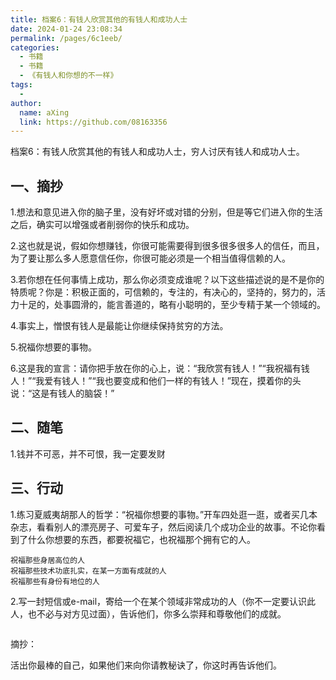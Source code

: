 ```yaml
---
title: 档案6：有钱人欣赏其他的有钱人和成功人士
date: 2024-01-24 23:08:34
permalink: /pages/6c1eeb/
categories:
  - 书籍
  - 书籍
  - 《有钱人和你想的不一样》
tags:
  - 
author: 
  name: aXing
  link: https://github.com/08163356
---
```



档案6：有钱人欣赏其他的有钱人和成功人士，穷人讨厌有钱人和成功人士。

## 一、摘抄

1.想法和意见进入你的脑子里，没有好坏或对错的分别，但是等它们进入你的生活之后，确实可以增强或者削弱你的快乐和成功。

2.这也就是说，假如你想赚钱，你很可能需要得到很多很多很多人的信任，而且，为了要让那么多人愿意信任你，你很可能必须是一个相当值得信赖的人。

3.若你想在任何事情上成功，那么你必须变成谁呢？以下这些描述说的是不是你的特质呢？你是：积极正面的，可信赖的，专注的，有决心的，坚持的，努力的，活力十足的，处事圆滑的，能言善道的，略有小聪明的，至少专精于某一个领域的。

4.事实上，憎恨有钱人是最能让你继续保持贫穷的方法。

5.祝福你想要的事物。

6.这是我的宣言：请你把手放在你的心上，说：“我欣赏有钱人！”“我祝福有钱人！”“我爱有钱人！”“我也要变成和他们一样的有钱人！”现在，摸着你的头说：“这是有钱人的脑袋！”

## 二、随笔

1.钱并不可恶，并不可恨，我一定要发财

## 三、行动

1.练习夏威夷胡那人的哲学：“祝福你想要的事物。”开车四处逛一逛，或者买几本杂志，看看别人的漂亮房子、可爱车子，然后阅读几个成功企业的故事。不论你看到了什么你想要的东西，都要祝福它，也祝福那个拥有它的人。

```
祝福那些身居高位的人
祝福那些技术功底扎实，在某一方面有成就的人
祝福那些有身份有地位的人
```

2.写一封短信或e-mail，寄给一个在某个领域非常成功的人（你不一定要认识此人，也不必与对方见过面），告诉他们，你多么崇拜和尊敬他们的成就。

```

```





摘抄：

活出你最棒的自己，如果他们来向你请教秘诀了，你这时再告诉他们。

